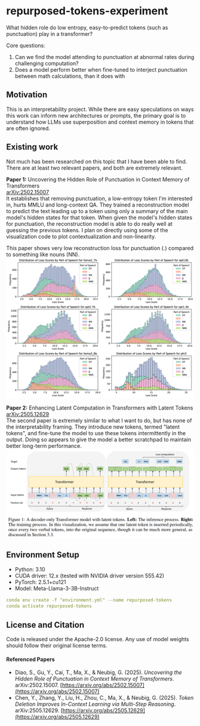 # repurposed-tokens-experiment
What hidden role do low entropy, easy-to-predict tokens (such as punctuation) play in a transformer?

Core questions:
1) Can we find the model attending to punctuation at abnormal rates during challenging computation?
2) Does a model perform better when fine-tuned to interject punctuation between math calculations, than it does with 


## Motivation
This is an interpretability project.  While there are easy speculations on ways this work can inform new architectures or prompts, the primary goal is to understand how LLMs use superposition and context memory in tokens that are often ignored.


## Existing work
Not much has been researched on this topic that I have been able to find.  There are at least two relevant papers, and both are extremely relevant.

**Paper 1:** Uncovering the Hidden Role of Punctuation in Context Memory of Transformers  
[arXiv:2502.15007](https://arxiv.org/abs/2502.15007)  
It establishes that removing punctuation, a low-entropy token I'm interested in, hurts MMLU and long-context QA.  They trained a reconstruction model to predict the text leading up to a token using only a summary of the main model's hidden states for that token.  When given the model's hidden states for punctuation, the reconstruction model is able to do really well at guessing the previous tokens.  I plan on directly using some of the visualization code to plot contextualization and non-linearity.

This paper shows very low reconstruction loss for punctuation (.) compared to something like nouns (NN).  
![Contextualization score distribution for different parts of speech](figures/retentive_tokens.png)

**Paper 2:** Enhancing Latent Computation in Transformers with Latent Tokens  
[arXiv:2505.12629](https://arxiv.org/abs/2505.12629)  
The second paper is extremely similar to what I want to do, but has none of the interpretability framing.  They introduce new tokens, termed "latent tokens", and fine-tune the model to use these tokens intermittently in the output.  Doing so appears to give the model a better scratchpad to maintain better long-term performance.  
![A decoder-only Transformer model with latent tokens](figures/latent_tokens.png)


## Environment Setup
- Python: 3.10
- CUDA driver: 12.x (tested with NVIDIA driver version 555.42)
- PyTorch: 2.5.1+cu121
- Model: Meta-Llama-3-3B-Instruct

```yaml
conda env create -f "environment.yml" --name repurposed-tokens
conda activate repurposed-tokens
```


## License and Citation
Code is released under the Apache-2.0 license. Any use of model weights should follow their original license terms.

#### Referenced Papers
- Diao, S., Gu, Y., Cai, T., Ma, X., & Neubig, G. (2025). *Uncovering the Hidden Role of Punctuation in Context Memory of Transformers*. arXiv:2502.15007. [https://arxiv.org/abs/2502.15007](https://arxiv.org/abs/2502.15007)
- Chen, Y., Zhang, Y., Liu, H., Zhou, C., Ma, X., & Neubig, G. (2025). *Token Deletion Improves In-Context Learning via Multi-Step Reasoning*. arXiv:2505.12629. [https://arxiv.org/abs/2505.12629](https://arxiv.org/abs/2505.12629)
